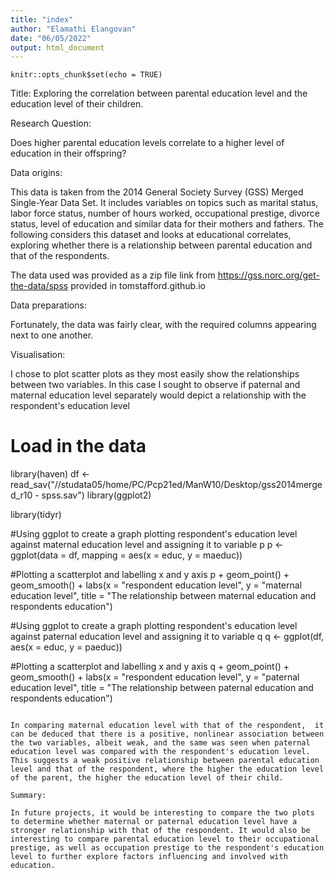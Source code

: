 ```yaml
---
title: "index"
author: "Elamathi Elangovan"
date: "06/05/2022"
output: html_document
---
```


```{r setup, include=FALSE}
knitr::opts_chunk$set(echo = TRUE)
```

Title: Exploring the correlation between parental education level and the education level of their children.

Research Question: 

Does higher parental education levels correlate to a higher level of education in their offspring?

Data origins: 

This data is taken from the 2014 General Society Survey (GSS) Merged Single-Year Data Set. It includes variables on topics such as marital status, labor force status, number of hours worked, occupational prestige, divorce status, level of education and similar data for their mothers and fathers. The following considers this dataset and looks at educational correlates, exploring whether there is a relationship between parental education and that of the respondents. 

The data used was provided as a zip file link from https://gss.norc.org/get-the-data/spss provided in tomstafford.github.io 

Data preparations:

Fortunately, the data was fairly clear, with the required columns appearing next to one another. 

Visualisation:

I chose to plot scatter plots as they most easily show the relationships between two variables. In this case I sought to observe if paternal and maternal education level separately would depict a relationship with the respondent's education level

# Load in the data 
library(haven)
df <- read_sav("//studata05/home/PC/Pcp21ed/ManW10/Desktop/gss2014merged_r10 - spss.sav")
library(ggplot2)

library(tidyr)


#Using ggplot to create a graph plotting respondent's education level against maternal education level and assigning it to variable p
p <- ggplot(data = df, mapping = aes(x = educ, y = maeduc))

#Plotting a scatterplot and labelling x and y axis
p + geom_point() + geom_smooth() + labs(x = "respondent education level",
                          y = "maternal education level", 
                      title = "The relationship between maternal education and respondents education")

#Using ggplot to create a graph plotting respondent's education level against paternal education level and assigning it to variable q
q <- ggplot(df, aes(x = educ, y = paeduc))

#Plotting a scatterplot and labelling x and y axis
q + geom_point() + geom_smooth() + labs(x = "respondent education level",
                                        y = "paternal education level", 
                                        title = "The relationship between paternal education and respondents education")



```

In comparing maternal education level with that of the respondent,  it can be deduced that there is a positive, nonlinear association between the two variables, albeit weak, and the same was seen when paternal education level was compared with the respondent's education level. This suggests a weak positive relationship between parental education level and that of the respondent, where the higher the education level of the parent, the higher the education level of their child. 

Summary:

In future projects, it would be interesting to compare the two plots to determine whether maternal or paternal education level have a stronger relationship with that of the respondent. It would also be interesting to compare parental education level to their occupational prestige, as well as occupation prestige to the respondent's education level to further explore factors influencing and involved with education.